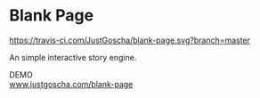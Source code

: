 # Blank Page

https://travis-ci.com/JustGoscha/blank-page.svg?branch=master

An simple interactive story engine.

DEMO<br>
www.justgoscha.com/blank-page
